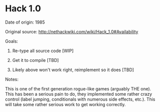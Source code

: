 # Hack 1.0

Date of origin: 1985

Original source: http://nethackwiki.com/wiki/Hack_1.0#Availability

Goals:

1) Re-type all source code [WIP]

2) Get it to compile [TBD]

3) Likely above won't work right, reimplement so it does [TBD]

Notes:

This is one of the first generation rogue-like games (arguably THE one). This has been a serious pain to do, they implemented some rather crazy control (label jumping, conditionals with numerous side effects, etc.). This will take some rather serious work to get working correctly.